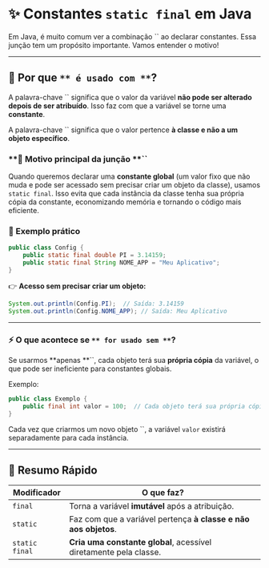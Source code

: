 # ✨ Constantes `static final` em Java

Em Java, é muito comum ver a combinação `` ao declarar constantes. Essa junção tem um propósito importante. Vamos entender o motivo!

---

## **📌 Por que **``** é usado com **``**?**

A palavra-chave `` significa que o valor da variável **não pode ser alterado depois de ser atribuído**. Isso faz com que a variável se torne uma **constante**.

A palavra-chave `` significa que o valor pertence **à classe e não a um objeto específico**.

### **🔹 Motivo principal da junção **``

Quando queremos declarar uma **constante global** (um valor fixo que não muda e pode ser acessado sem precisar criar um objeto da classe), usamos `static final`. Isso evita que cada instância da classe tenha sua própria cópia da constante, economizando memória e tornando o código mais eficiente.

### **🚀 Exemplo prático**

```java
public class Config {
    public static final double PI = 3.14159;
    public static final String NOME_APP = "Meu Aplicativo";
}
```

👉 **Acesso sem precisar criar um objeto:**

```java
System.out.println(Config.PI);  // Saída: 3.14159
System.out.println(Config.NOME_APP); // Saída: Meu Aplicativo
```

---

### **⚡ O que acontece se **``** for usado sem **``**?**

Se usarmos **apenas **``, cada objeto terá sua **própria cópia** da variável, o que pode ser ineficiente para constantes globais.

Exemplo:

```java
public class Exemplo {
    public final int valor = 100;  // Cada objeto terá sua própria cópia de "valor"
}
```

Cada vez que criarmos um novo objeto ``, a variável `valor` existirá separadamente para cada instância.

---

## **📝 Resumo Rápido**

| Modificador    | O que faz?                                                        |
| -------------- | ----------------------------------------------------------------- |
| `final`        | Torna a variável **imutável** após a atribuição.                  |
| `static`       | Faz com que a variável pertença **à classe e não aos objetos**.   |
| `static final` | **Cria uma constante global**, acessível diretamente pela classe. |



